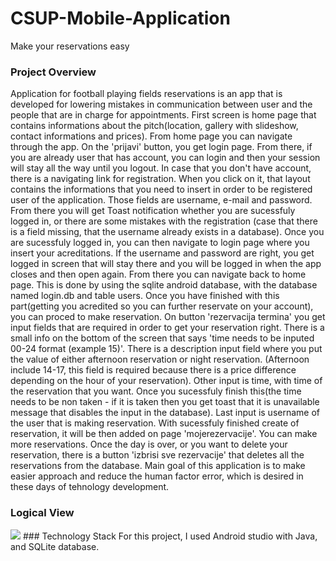 # CSUP-Mobile-Application

Make your reservations easy


### Project Overview


Application for football playing fields reservations is an app that is developed for lowering mistakes in communication between user and the people that are in charge for appointments. First screen is home page that contains informations about the pitch(location, gallery with slideshow, contact informations and prices). From home page you can navigate through the app. On the 'prijavi' button, you get login page. From there, if you are already user that has account, you can login and then your session will stay all the way until you logout. In case that you don't have account, there is a navigating link for registration. When you click on it, that layout contains the informations that you need to insert in order to be registered user of the application. Those fields are username, e-mail and password. From there you will get Toast notification whether you are sucessfuly logged in, or there are some mistakes with the registration (case that there is a field missing, that the username already exists in a database). Once you are sucessfuly logged in, you can then navigate to login page where you insert your acreditations. If the username and password are right, you get logged in screen that will stay there and you will be logged in when the app closes and then open again. From there you can navigate back to home page. This is done by using the sqlite android database, with the database named login.db and table users. Once you have finished with this part(getting you acredited so you can further reservate on your account), you can proced to make reservation. On button 'rezervacija termina' you get input fields that are required in order to get your reservation right. There is a small info on the bottom of the screen that says 'time needs to be inputed 00-24 format (example 15)'. There is a description input field where you put the value of either afternoon reservation or night reservation. (Afternoon include 14-17, this field is required because there is a price difference depending on the hour of your reservation). Other input is time, with time of the reservation that you want. Once you sucessfuly finish this(the time needs to be non taken - if it is taken then you get toast that it is unavailable message that disables the input in the database). Last input is username of the user that is making reservation. With sucessfuly finished create of reservation, it will be then added on page 'mojerezervacije'. You can make more reservations. Once the day is over, or you want to delete your reservation, there is a button 'izbrisi sve rezervacije' that deletes all the reservations from the database. Main goal of this application is to make easier approach and reduce the human factor error, which is desired in these days of tehnology development.


### Logical View


<img src="https://imgur.com/BAtWzhU">
### Technology Stack
For this project, I used Android studio with Java, and SQLite database.

